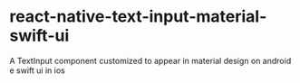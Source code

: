 # react-native-text-input-material-swift-ui
A TextInput component customized to appear in material design on android e swift ui in ios
